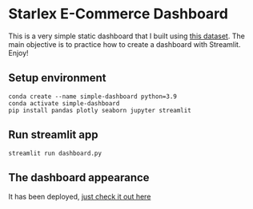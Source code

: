 # Starlex E-Commerce Dashboard

This is a very simple static dashboard that I built using [this dataset](https://www.kaggle.com/datasets/olistbr/brazilian-ecommerce). The main objective is to practice how to create a dashboard with Streamlit. Enjoy!

## Setup environment
```
conda create --name simple-dashboard python=3.9
conda activate simple-dashboard
pip install pandas plotly seaborn jupyter streamlit
```

## Run streamlit app
```
streamlit run dashboard.py
```

## The dashboard appearance

It has been deployed, [just check it out here](https://starlex-ecommerce-dashboard.streamlit.app/)
